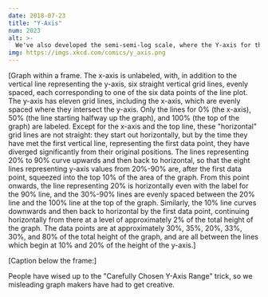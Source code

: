 ```yaml
---
date: 2018-07-23
title: "Y-Axis"
num: 2023
alt: >-
  We've also developed the semi-semi-log scale, where the Y-axis for the left half of the graph is a log scale but on the right half it isn't.
img: https://imgs.xkcd.com/comics/y_axis.png
---
```

[Graph within a frame. The x-axis is unlabeled, with, in addition to the vertical line representing the y-axis, six straight vertical grid lines, evenly spaced, each corresponding to one of the six data points of the line plot. The y-axis has eleven grid lines, including the x-axis, which are evenly spaced where they intersect the y-axis. Only the lines for 0% (the x-axis), 50% (the line starting halfway up the graph), and 100% (the top of the graph) are labeled. Except for the x-axis and the top line, these "horizontal" grid lines are not straight: they start out horizontally, but by the time they have met the first vertical line, representing the first data point, they have diverged significantly from their original positions. The lines representing 20% to 90% curve upwards and then back to horizontal, so that the eight lines representing y-axis values from 20%-90% are, after the first data point, squeezed into the top 10% of the area of the graph. From this point onwards, the line representing 20% is horizontally even with the label for the 90% line, and the 30%-90% lines are evenly spaced between the 20% line and the 100% line at the top of the graph. Similarly, the 10% line curves downwards and then back to horizontal by the first data point, continuing horizontally from there at a level of approximately 2% of the total height of the graph. The data points are at approximately 30%, 35%, 20%, 33%, 30%, and 80% of the total height of the graph, and are all between the lines which begin at 10% and 20% of the height of the y-axis.]

[Caption below the frame:]

People have wised up to the "Carefully Chosen Y-Axis Range" trick, so we misleading graph makers have had to get creative.